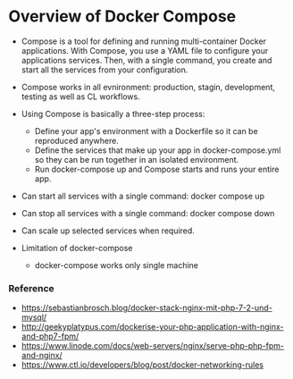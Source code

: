 # Overview of Docker Compose
* Compose is a tool for defining and running multi-container Docker applications. With Compose, you use a YAML file to
configure your applications services. Then, with a single command, you create and start all the services from your
configuration.
* Compose works in all evnironment: production, stagin, development, testing as well as CL workflows.
* Using Compose is basically a three-step process:
    * Define your app's environment with a Dockerfile so it can be reproduced anywhere.
    * Define the services that make up your app in docker-compose.yml so they can be run together in an isolated
    environment.
    * Run docker-compose up and Compose starts and runs your entire app.
    
* Can start all services with a single command: docker compose up
* Can stop all services with a single command: docker compose down
* Can scale up selected services when required.

* Limitation of docker-compose
    * docker-compose works only single machine
    
### Reference
* https://sebastianbrosch.blog/docker-stack-nginx-mit-php-7-2-und-mysql/
* http://geekyplatypus.com/dockerise-your-php-application-with-nginx-and-php7-fpm/
* https://www.linode.com/docs/web-servers/nginx/serve-php-php-fpm-and-nginx/
* https://www.ctl.io/developers/blog/post/docker-networking-rules
